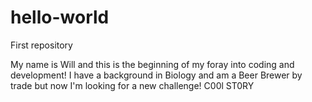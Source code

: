 # hello-world
First repository

My name is Will and this is the beginning of my foray into coding and development!
I have a background in Biology and am a Beer Brewer by trade but now I'm looking for a new challenge!
C00l ST0RY
